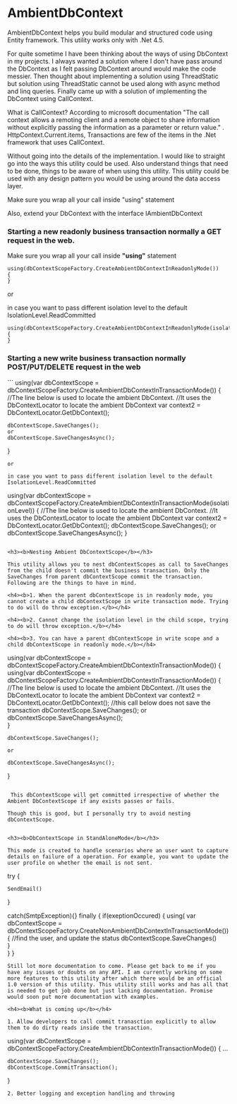 # AmbientDbContext
AmbientDbContext helps you build modular and structured code using Entity framework. This utility works only with .Net 4.5.

For quite sometime I have been thinking about the ways of using DbContext in my projects. I always wanted a solution where I don't have pass around the DbContext as I felt passing DbContext around would make the code messier. Then thought about implementing a solution using ThreadStatic but solution using ThreadStatic cannot be used along with async method and linq queries. Finally came up with a solution of implementing the DbContext using CallContext.

What is CallContext?
According to microsoft documentation "The call context allows a remoting client and a remote object to share information without explicitly passing the information as a parameter or return value." . HttpContext.Current.items, Transactions are few of the items in the .Net framework that uses CallContext.

Without going into the details of the implementation. I would like to straight go into the ways this utility could be used. Also understand things that need to be done, things to be aware of when using this utility. This utility could be used with any design pattern you would be using around the data access layer.

Make sure you wrap all your call inside "using" statement

Also, extend your DbContext with the interface IAmbientDbContext

<h3><b>Starting a new readonly business transaction normally a GET request in the web.</b></h3>

Make sure you wrap all your call inside <b>"using"</b> statement
```
using(dbContextScopeFactory.CreateAmbientDbContextInReadonlyMode())
{
}
```
or

in case you want to pass different isolation level to the default IsolationLevel.ReadCommitted

```
using(dbContextScopeFactory.CreateAmbientDbContextInReadonlyMode(isolationLevel))
{
}
```

<h3><b>Starting a new write business transaction normally POST/PUT/DELETE request in the web</b></h3>
```
using(var dbContextScope = dbContextScopeFactory.CreateAmbientDbContextInTransactionMode())
{
	//The line below is used to locate the ambient DbContext. 
	//It uses the DbContextLocator to locate the ambient DbContext
	var context2 = DbContextLocator.GetDbContext<DbContext>();
	
	dbContextScope.SaveChanges();
	or 
	dbContextScope.SaveChangesAsync();
}

```
or

in case you want to pass different isolation level to the default IsolationLevel.ReadCommitted
```
using(var dbContextScope = dbContextScopeFactory.CreateAmbientDbContextInTransactionMode(isolationLevel))
{
	//The line below is used to locate the ambient DbContext. 
	//It uses the DbContextLocator to locate the ambient DbContext
	var context2 = DbContextLocator.GetDbContext<DbContext>();
	dbContextScope.SaveChanges();
	or 
	dbContextScope.SaveChangesAsync();
}
```

<h3><b>Nesting Ambient DbContextScope</b></h3>

This utility allows you to nest dbContextScopes as call to SaveChanges from the child doesn't commit the business transaction. Only the SaveChanges from parent dbContextScope commit the transaction. Following are the things to have in mind.

<h4><b>1. When the parent dbContextScope is in readonly mode, you cannot create a child dbContextScope in write transaction mode. Trying to do will do throw exception.</b></h4>

<h4><b>2. Cannot change the isolation level in the child scope, trying to do will throw exception.</b></h4>

<h4><b>3. You can have a parent dbContextScope in write scope and a child dbContextScope in readonly mode.</b></h4>

```
using(var dbContextScope = dbContextScopeFactory.CreateAmbientDbContextInTransactionMode())
{	
	using(var dbContextScope = dbContextScopeFactory.CreateAmbientDbContextInTransactionMode())	
	{
		//The line below is used to locate the ambient DbContext. 
		//It uses the DbContextLocator to locate the ambient DbContext
		var context2 = DbContextLocator.GetDbContext<DbContext>();
		//this call below does not save the transaction
		dbContextScope.SaveChanges();
		or 
		dbContextScope.SaveChangesAsync();	
	}

	dbContextScope.SaveChanges();
	
	or 
	
	dbContextScope.SaveChangesAsync();
}
```

 This dbContextScope will get committed irrespective of whether the Ambient DbContextScope if any exists passes or fails.

Though this is good, but I personally try to avoid nesting dbContextScope.


<h3><b>DbContextScope in StandAloneMode</b></h3>

This mode is created to handle scenarios where an user want to capture details on failure of a operation. For example, you want to update the user profile on whether the email is not sent.
```
try
{

	SendEmail()

}

catch(SmtpException){}
finally
{
	if(exeptionOccured)	
	{
		using(
		var dbContextScope = dbContextScopeFactory.CreateNonAmbientDbContextInTransactionMode())		
		{
			//find the user, and update the status
			dbContextScope.SaveChanges()		
		}	
	}
}
```
Still lot more documentation to come. Please get back to me if you have any issues or doubts on any API. I am currently working on some more features to this utility after which there would be an official 1.0 version of this utility. This utility still works and has all that is needed to get job done but just lacking documentation. Promise would soon put more documentation with examples.

<h4><b>What is coming up</b></h4>

1. Allow developers to call commit tranasction explicitly to allow them to do dirty reads inside the transaction.
```
using(var dbContextScope = dbContextScopeFactory.CreateAmbientDbContextInTransactionMode())
{
	...
	
	dbContextScope.SaveChanges();
	dbContextScope.CommitTransaction();
}
```
2. Better logging and exception handling and throwing 
